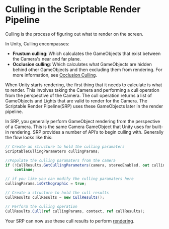 # Culling in the Scriptable Render Pipeline
Culling is the process of figuring out what to render on the screen.

In Unity, Culling encompasses:

* **Frustum culling**: Which calculates the GameObjects that exist between the Camera's near and far plane.
* **Occlusion culling**: Which calculates what GameObjects are hidden behind other GameObjects and then excluding them from rendering. For more information, see [Occlusion Culling](https://docs.unity3d.com/Manual/OcclusionCulling.html).

When Unity starts rendering, the first thing that it needs to calculate is what to render. This involves taking the Camera and performing a cull operation from the perspective of the Camera. The cull operation returns a list of GameObjects and Lights that are valid to render for the Camera. The Scriptable Render Pipeline(SRP) uses these GameObjects later in the render pipeline.

In SRP, you generally perform GameObject rendering from the perspective of a Camera. This is the same Camera GameObject that Unity uses for built-in rendering. SRP provides a number of API’s to begin culling with. Generally the flow looks like this:

```C#
// Create an structure to hold the culling paramaters
ScriptableCullingParameters cullingParams;

//Populate the culling paramaters from the camera
if (!CullResults.GetCullingParameters(camera, stereoEnabled, out cullingParams))
    continue;

// if you like you can modify the culling paramaters here
cullingParams.isOrthographic = true;

// Create a structure to hold the cull results
CullResults cullResults = new CullResults();

// Perform the culling operation
CullResults.Cull(ref cullingParams, context, ref cullResults);
```

Your SRP can now use these cull results to perform [rendering](Drawing-in-SRP.md).